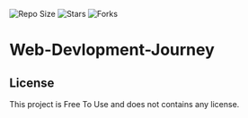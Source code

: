 

![Repo Size](https://img.shields.io/github/repo-size/nishantkr2003/Web-Devlopment-Journey)
![Stars](https://img.shields.io/github/stars/nishantkr2003/Web-Devlopment-Journey?style=social)
![Forks](https://img.shields.io/github/forks/nishantkr2003/Web-Devlopment-Journey?style=social)







#               Web-Devlopment-Journey



## License

This project is Free To Use and does not contains any license.


